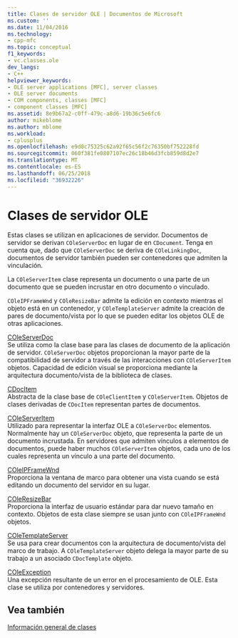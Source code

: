 ```yaml
---
title: Clases de servidor OLE | Documentos de Microsoft
ms.custom: ''
ms.date: 11/04/2016
ms.technology:
- cpp-mfc
ms.topic: conceptual
f1_keywords:
- vc.classes.ole
dev_langs:
- C++
helpviewer_keywords:
- OLE server applications [MFC], server classes
- OLE server documents
- COM components, classes [MFC]
- component classes [MFC]
ms.assetid: 8e9b67a2-c0ff-479c-a8d6-19b36c5e6fc6
author: mikeblome
ms.author: mblome
ms.workload:
- cplusplus
ms.openlocfilehash: e9d0c75325c62a92f65c56f2c76350bf752228fd
ms.sourcegitcommit: 060f381fe0807107ec26c18b46d3fcb859d8d2e7
ms.translationtype: MT
ms.contentlocale: es-ES
ms.lasthandoff: 06/25/2018
ms.locfileid: "36932226"
---
```

# <a name="ole-server-classes"></a>Clases de servidor OLE
Estas clases se utilizan en aplicaciones de servidor. Documentos de servidor se derivan `COleServerDoc` en lugar de en `CDocument`. Tenga en cuenta que, dado que `COleServerDoc` se deriva de `COleLinkingDoc`, documentos de servidor también pueden ser contenedores que admiten la vinculación.  
  
 La `COleServerItem` clase representa un documento o una parte de un documento que se pueden incrustar en otro documento o vinculado.  
  
 `COleIPFrameWnd` y `COleResizeBar` admite la edición en contexto mientras el objeto está en un contenedor, y `COleTemplateServer` admite la creación de pares de documento/vista por lo que se pueden editar los objetos OLE de otras aplicaciones.  
  
 [COleServerDoc](../mfc/reference/coleserverdoc-class.md)  
 Se utiliza como la clase base para las clases de documento de la aplicación de servidor. `COleServerDoc` objetos proporcionan la mayor parte de la compatibilidad de servidor a través de las interacciones con `COleServerItem` objetos. Capacidad de edición visual se proporciona mediante la arquitectura documento/vista de la biblioteca de clases.  
  
 [CDocItem](../mfc/reference/cdocitem-class.md)  
 Abstracta de la clase base de `COleClientItem` y `COleServerItem`. Objetos de clases derivadas de `CDocItem` representan partes de documentos.  
  
 [COleServerItem](../mfc/reference/coleserveritem-class.md)  
 Utilizado para representar la interfaz OLE a `COleServerDoc` elementos. Normalmente hay un `COleServerDoc` objeto, que representa la parte de un documento incrustada. En servidores que admiten vínculos a elementos de documentos, puede haber muchos `COleServerItem` objetos, cada uno de los cuales representa un vínculo a una parte del documento.  
  
 [COleIPFrameWnd](../mfc/reference/coleipframewnd-class.md)  
 Proporciona la ventana de marco para obtener una vista cuando se está editando un documento del servidor en su lugar.  
  
 [COleResizeBar](../mfc/reference/coleresizebar-class.md)  
 Proporciona la interfaz de usuario estándar para dar nuevo tamaño en contexto. Objetos de esta clase siempre se usan junto con `COleIPFrameWnd` objetos.  
  
 [COleTemplateServer](../mfc/reference/coletemplateserver-class.md)  
 Se usa para crear documentos con la arquitectura de documento/vista del marco de trabajo. A `COleTemplateServer` objeto delega la mayor parte de su trabajo a un asociado `CDocTemplate` objeto.  
  
 [COleException](../mfc/reference/coleexception-class.md)  
 Una excepción resultante de un error en el procesamiento de OLE. Esta clase se utiliza por contenedores y servidores.  
  
## <a name="see-also"></a>Vea también  
 [Información general de clases](../mfc/class-library-overview.md)

